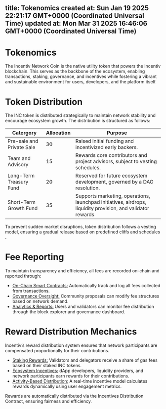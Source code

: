 
title: Tokenomics
created at: Sun Jan 19 2025 22:21:17 GMT+0000 (Coordinated Universal Time)
updated at: Mon Mar 31 2025 16:46:06 GMT+0000 (Coordinated Universal Time)
---

# Tokenomics

The Incentiv Network Coin is the native utility token that powers the Incentiv blockchain. This serves as the backbone of the ecosystem, enabling transactions, staking, governance, and incentives while fostering a vibrant and sustainable environment for users, developers, and the platform itself.

# Token Distribution

The INC token is distributed strategically to maintain network stability and encourage ecosystem growth. The distribution is structured as follows:

| Catergory                 | Allocation | Purpose                                                                                                      |
| ------------------------- | ---------- | ------------------------------------------------------------------------------------------------------------ |
| Pre-sale and Private Sale | 30         | Raised initial funding and incentivized early backers.                                                       |
| Team and Advisory         | 15         | Rewards core contributors and project advisors, subject to vesting schedules.                                |
| Long-Term Treasury Fund   | 20         | Reserved for future ecosystem development, governed by a DAO resolution.                                     |
| Short-Term Growth Fund    | 35         | Supports marketing, operations, launchpad initiatives, airdrops, liquidity provision, and validator rewards​ |

To prevent sudden market disruptions, token distribution follows a vesting model, ensuring a gradual release based on predefined cliffs and schedules​.

# Fee Reporting

To maintain transparency and efficiency, all fees are recorded on-chain and reported through:

* <u>On-Chain Smart Contracts:</u> Automatically track and log all fees collected from transactions.
* <u>Governance Oversight:</u> Community proposals can modify fee structures based on network demand.
* <u>Analytics & Reports:</u> Users and validators can monitor fee distribution through the block explorer and governance dashboard​.

# Reward Distribution Mechanics

Incentiv’s reward distribution system ensures that network participants are compensated proportionally for their contributions.

* <u>Staking Rewards:</u> Validators and delegators receive a share of gas fees based on their staked INC tokens.
* <u>Ecosystem Incentives:</u> dApp developers, liquidity providers, and network participants earn rewards for their contributions​.
* <u>Activity-Based Distribution:</u> A real-time incentive model calculates rewards dynamically using user engagement metrics.

Rewards are automatically distributed via the Incentives Distribution Contract, ensuring fairness and efficiency​.

          